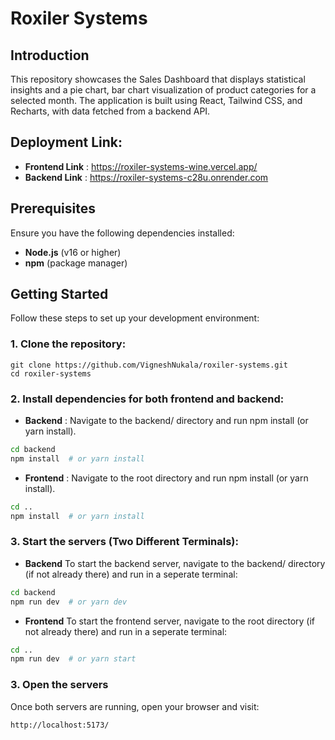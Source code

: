 # **Roxiler Systems** 

## **Introduction**  
This repository showcases the Sales Dashboard that displays statistical insights and a pie chart, bar chart visualization of product categories for a selected month. The application is built using React, Tailwind CSS, and Recharts, with data fetched from a backend API.

## **Deployment Link:**
- **Frontend Link** : https://roxiler-systems-wine.vercel.app/
- **Backend Link** : https://roxiler-systems-c28u.onrender.com

## **Prerequisites**

Ensure you have the following dependencies installed:

- **Node.js** (v16 or higher)
- **npm** (package manager)

## **Getting Started**  

Follow these steps to set up your development environment:

### **1. Clone the repository:**  

```
git clone https://github.com/VigneshNukala/roxiler-systems.git
cd roxiler-systems
```

### **2. Install dependencies for both frontend and backend:**

- **Backend** : Navigate to the backend/ directory and run npm install (or yarn install).
```bash
cd backend
npm install  # or yarn install
```

- **Frontend** : Navigate to the root directory and run npm install (or yarn install).
```bash
cd ..
npm install  # or yarn install
```

### **3. Start the servers (Two Different Terminals):**
- **Backend**
To start the backend server, navigate to the backend/ directory (if not already there) and run in a seperate terminal:
```bash
cd backend
npm run dev  # or yarn dev
```
- **Frontend**
To start the frontend server, navigate to the root directory (if not already there) and run in a seperate terminal:
```bash
cd ..
npm run dev  # or yarn start
```

### **3. Open the servers**
Once both servers are running, open your browser and visit:
```
http://localhost:5173/
```



